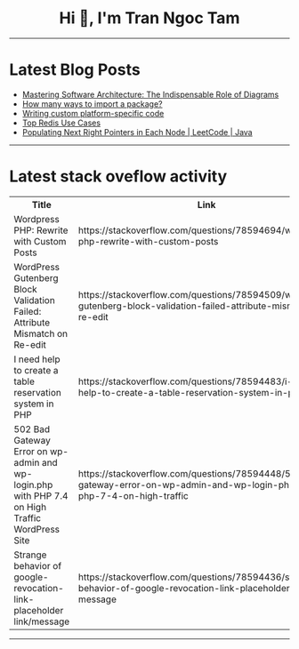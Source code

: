 <h1 align="center">Hi 👋, I'm Tran Ngoc Tam</h1>

---

# Latest Blog Posts 
<!-- BLOG-POST-LIST:START -->
- [Mastering Software Architecture: The Indispensable Role of Diagrams](https://dev.to/tomjohnson3/mastering-software-architecture-the-indispensable-role-of-diagrams-2847)
- [How many ways to import a package?](https://dev.to/levihoang/how-many-ways-to-import-a-package-32b1)
- [Writing custom platform-specific code](https://dev.to/levihoang/writing-custom-platform-specific-code-4o14)
- [Top Redis Use Cases](https://dev.to/raksbisht/top-redis-use-cases-322k)
- [Populating Next Right Pointers in Each Node | LeetCode | Java](https://dev.to/tanujav/populating-next-right-pointers-in-each-node-leetcode-java-1l9l)
<!-- BLOG-POST-LIST:END -->

---

# Latest stack oveflow activity
<table>
  <tr><th>Title</th><th>Link</th></tr>
  <!-- STACKOVERFLOW:START --><tr><td>Wordpress PHP: Rewrite with Custom Posts</td><td>https://stackoverflow.com/questions/78594694/wordpress-php-rewrite-with-custom-posts</td></tr><tr><td>WordPress Gutenberg Block Validation Failed: Attribute Mismatch on Re-edit</td><td>https://stackoverflow.com/questions/78594509/wordpress-gutenberg-block-validation-failed-attribute-mismatch-on-re-edit</td></tr><tr><td>I need help to create a table reservation system in PHP</td><td>https://stackoverflow.com/questions/78594483/i-need-help-to-create-a-table-reservation-system-in-php</td></tr><tr><td>502 Bad Gateway Error on wp-admin and wp-login.php with PHP 7.4 on High Traffic WordPress Site</td><td>https://stackoverflow.com/questions/78594448/502-bad-gateway-error-on-wp-admin-and-wp-login-php-with-php-7-4-on-high-traffic</td></tr><tr><td>Strange behavior of google-revocation-link-placeholder link/message</td><td>https://stackoverflow.com/questions/78594436/strange-behavior-of-google-revocation-link-placeholder-link-message</td></tr><!-- STACKOVERFLOW:END -->
</table>

---



